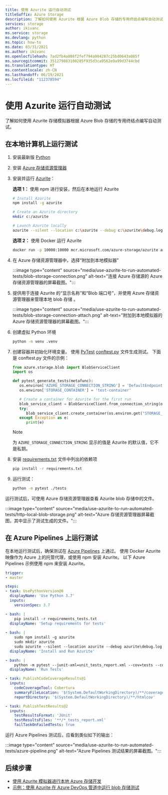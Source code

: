 ```yaml
---
title: 使用 Azurite 运行自动测试
titleSuffix: Azure Storage
description: 了解如何使用 Azurite 根据 Azure Blob 存储的专用终结点编写自动测试。
services: storage
author: ikivanc
ms.service: storage
ms.devlang: python
ms.topic: how-to
ms.date: 03/31/2021
ms.author: ikivanc
ms.openlocfilehash: 7ad2fb4a808f2fef794a904287c25bd0643a085f
ms.sourcegitcommit: 351279883100285f935d3ca9562e9a99d3744cbd
ms.translationtype: HT
ms.contentlocale: zh-CN
ms.lasthandoff: 06/19/2021
ms.locfileid: "112378594"
---
```

# <a name="run-automated-tests-by-using-azurite"></a>使用 Azurite 运行自动测试

了解如何使用 Azurite 存储模拟器根据 Azure Blob 存储的专用终结点编写自动测试。

## <a name="run-tests-on-your-local-machine"></a>在本地计算机上运行测试

1. 安装最新版 [Python](https://www.python.org/)

1. 安装 [Azure 存储资源管理器](https://azure.microsoft.com/features/storage-explorer/)

1. 安装并运行 [Azurite](../common/storage-use-azurite.md)：

   **选项 1：** 使用 npm 进行安装，然后在本地运行 Azurite

   ```bash
   # Install Azurite
   npm install -g azurite
   
   # Create an Azurite directory
   mkdir c:/azurite
   
   # Launch Azurite locally
   azurite --silent --location c:\azurite --debug c:\azurite\debug.log
   ```

   **选项 2：** 使用 Docker 运行 Azurite

   ```bash
   docker run -p 10000:10000 mcr.microsoft.com/azure-storage/azurite azurite-blob --blobHost 0.0.0.0
   ```

1. 在 Azure 存储资源管理器中，选择“附加到本地模拟器”

    :::image type="content" source="media/use-azurite-to-run-automated-tests/blob-storage-connection.png" alt-text="连接 Azure 存储源的 Azure 存储资源管理器的屏幕截图。":::

1. 提供用于连接 Azurite 的“显示名称”和“Blob 端口号”，并使用 Azure 存储资源管理器来管理本地 blob 存储 。

   :::image type="content" source="media/use-azurite-to-run-automated-tests/blob-storage-connection-attach.png" alt-text="附加到本地模拟器的 Azure 存储资源管理器的屏幕截图。":::

1. 创建虚拟 Python 环境

   ```bash
   python -m venv .venv
   ```

1. 创建容器并初始化环境变量。 使用 [PyTest](https://docs.pytest.org/) [conftest.py](https://docs.pytest.org/en/latest/how-to/writing_plugins.html#conftest-py-plugins) 文件生成测试。 下面是 conftest.py 文件的示例：

   ```python
   from azure.storage.blob import BlobServiceClient
   import os

   def pytest_generate_tests(metafunc):
      os.environ['AZURE_STORAGE_CONNECTION_STRING'] = 'DefaultEndpointsProtocol=http;AccountName=devstoreaccount1;AccountKey=Eby8vdM02xNOcqFlqUwJPLlmEtlCDXJ1OUzFT50uSRZ6IFsuFq2UVErCz4I6tq/K1SZFPTOtr/KBHBeksoGMGw==;BlobEndpoint=http://127.0.0.1:10000/devstoreaccount1;'
      os.environ['STORAGE_CONTAINER'] = 'test-container'

      # Create a container for Azurite for the first run
      blob_service_client = BlobServiceClient.from_connection_string(os.environ.get("AZURE_STORAGE_CONNECTION_STRING"))
      try:
         blob_service_client.create_container(os.environ.get("STORAGE_CONTAINER"))
      except Exception as e:
         print(e)
   ```

   > [!NOTE]
   > 为 `AZURE_STORAGE_CONNECTION_STRING` 显示的值是 Azurite 的默认值，它不是私钥。

1. 安装 [requirements.txt](https://github.com/Azure-Samples/automated-testing-with-azurite/blob/main/requirements.txt) 文件中列出的依赖项

   ```bash
   pip install -r requirements.txt
   ```

1. 运行测试：

   ```bash
   python -m pytest ./tests
   ```

运行测试后，可使用 Azure 存储资源管理器查看 Azurite blob 存储中的文件。

:::image type="content" source="media/use-azurite-to-run-automated-tests/http-local-blob-storage.png" alt-text="Azure 存储资源管理器屏幕截图，其中显示了测试生成的文件。":::

## <a name="run-tests-on-azure-pipelines"></a>在 Azure Pipelines 上运行测试

在本地运行测试后，确保测试在 [Azure Pipelines](/azure/devops/pipelines) 上通过。 使用 Docker Azurite 映像作为 Azure 上的托管代理，或使用 npm 安装 Azurite。 以下 Azure Pipelines 示例使用 npm 来安装 Azurite。
  
```yaml
trigger:
- master

steps:
- task: UsePythonVersion@0
  displayName: 'Use Python 3.7'
  inputs:
    versionSpec: 3.7

- bash: |
    pip install -r requirements_tests.txt
  displayName: 'Setup requirements for tests'
  
- bash: |
    sudo npm install -g azurite
    sudo mkdir azurite
    sudo azurite --silent --location azurite --debug azurite\debug.log &
  displayName: 'Install and Run Azurite'

- bash: |
    python -m pytest --junit-xml=unit_tests_report.xml --cov=tests --cov-report=html --cov-report=xml ./tests
  displayName: 'Run Tests'

- task: PublishCodeCoverageResults@1
  inputs:
    codeCoverageTool: Cobertura
    summaryFileLocation: '$(System.DefaultWorkingDirectory)/**/coverage.xml'
    reportDirectory: '$(System.DefaultWorkingDirectory)/**/htmlcov'

- task: PublishTestResults@2
  inputs:
    testResultsFormat: 'JUnit'
    testResultsFiles: '**/*_tests_report.xml'
    failTaskOnFailedTests: true
```

运行 Azure Pipelines 测试后，应看到类似如下的输出：

:::image type="content" source="media/use-azurite-to-run-automated-tests/azure-pipeline.png" alt-text="Azure Pipelines 测试结果的屏幕截图。":::

## <a name="next-steps"></a>后续步骤

- [使用 Azurite 模拟器进行本地 Azure 存储开发](../common/storage-use-azurite.md)
- [示例：使用 Azurite 在 Azure DevOps 管道中运行 blob 存储测试](https://github.com/Azure-Samples/automated-testing-with-azurite)
